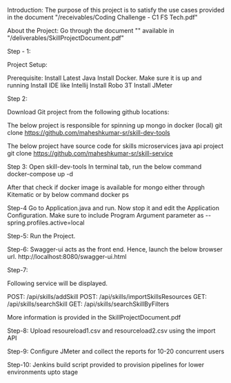 Introduction:
The purpose of this project is to satisfy the use cases provided in the document "/receivables/Coding Challenge - C1 FS Tech.pdf"

About the Project:
Go through the document "" available in "/deliverables/SkillProjectDocument.pdf"

Step - 1:

Project Setup:

Prerequisite:
Install Latest Java
Install Docker. Make sure it is up and running
Install IDE like Intellij
Install Robo 3T
Install JMeter

Step 2:

Download Git project from the following github locations:

The below project is responsible for spinning up mongo in docker (local)
git clone https://github.com/maheshkumar-sr/skill-dev-tools

The below project have source code for skills microservices java api project
git clone https://github.com/maheshkumar-sr/skill-service

Step 3:
Open skill-dev-tools
In terminal tab, run the below command
docker-compose up -d

After that check if docker image is available for mongo either through Kitematic or by below command
docker ps

Step-4
Go to Application.java and run. Now stop it and edit the Application Configuration.
Make sure to include Program Argument parameter as --spring.profiles.active=local

Step-5:
Run the Project.

Step-6:
Swagger-ui acts as the front end. Hence, launch the below browser url.
http://localhost:8080/swagger-ui.html

Step-7:

Following service will be displayed.

POST: /api/skills/addSkill
POST: /api/skills/importSkillsResources
GET: /api/skills/searchSkill
GET: /api/skills/searchSkillByFilters

More information is provided in the SkillProjectDocument.pdf

Step-8:
Upload resoureload1.csv and resourceload2.csv using the import API

Step-9:
Configure JMeter and collect the reports for 10-20 concurrent users

Step-10:
Jenkins build script provided to provision pipelines for lower environments upto stage







